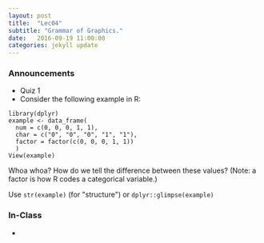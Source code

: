 ```yaml
---
layout: post
title:  "Lec04"
subtitle: "Grammar of Graphics."
date:   2016-09-19 11:00:00
categories: jekyll update
---
```




### Announcements

* Quiz 1
* Consider the following example in R:

~~~~
library(dplyr)
example <- data_frame(
  num = c(0, 0, 0, 1, 1),
  char = c("0", "0", "0", "1", "1"),
  factor = factor(c(0, 0, 0, 1, 1))
  )
View(example)
~~~~

Whoa whoa? How do we tell the difference between these values? (Note: a factor
is how R codes a categorical variable.)

Use `str(example)` (for "structure") or `dplyr::glimpse(example)`



### In-Class

* <!--<a href = "http://htmlpreview.github.io/?https://raw.githubusercontent.com/2016-09-Middlebury-Data-Science/Topics/master/Lec04%20Grammar%20of%20Graphics/Lec04.html" target = "_blank">Slides</a>:
Introducing the "Grammar of Graphics" i.e. constructing statistical graphics much in the same the way you construct sentences in any language using grammar-->
* In-class exercise:
    + Packages to install: `ggplot2`
    + Code: `Lec04.R`


### After-Class Updates

